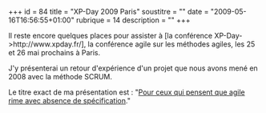 +++
id = 84
title = "XP-Day 2009 Paris"
soustitre = ""
date = "2009-05-16T16:56:55+01:00"
rubrique = 14
description = ""
+++

<div class="chapo"></div>
Il reste encore quelques places pour assister à [la conférence XP-Day->http://www.xpday.fr/], la conférence agile sur les méthodes agiles, les 25 et 26 mai prochains à Paris.


J'y présenterai un retour d'expérience d'un projet que nous avons mené en 2008 avec la méthode SCRUM.

Le titre exact de ma présentation est : "[Pour ceux qui pensent que agile rime avec absence de spécification](http://xpday.fr/programme#PourCeuxQuiPensentQueAgileRimeAvecAbsenceDeSpecification)."
